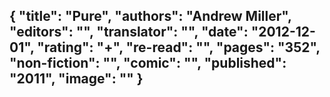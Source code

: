 {
 "title": "Pure",
 "authors": "Andrew Miller",
 "editors": "",
 "translator": "",
 "date": "2012-12-01",
 "rating": "+",
 "re-read": "",
 "pages": "352",
 "non-fiction": "",
 "comic": "",
 "published": "2011",
 "image": ""
}
---

